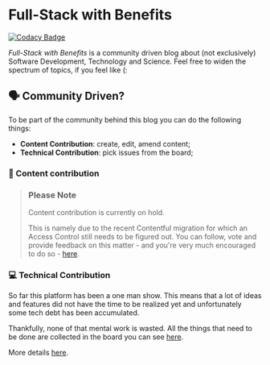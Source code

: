 Full-Stack with Benefits
===

[![Codacy Badge](https://api.codacy.com/project/badge/Grade/2c362984240743f2b87b56159153e044)](https://app.codacy.com/manual/shikaan/full-stack-with-benefits?utm_source=github.com&utm_medium=referral&utm_content=shikaan/full-stack-with-benefits&utm_campaign=Badge_Grade_Settings)

_Full-Stack with Benefits_ is a community driven blog about (not exclusively) Software Development, Technology and Science. 
Feel free to widen the spectrum of topics, if you feel like (:

## 🗣 Community Driven?

To be part of the community behind this blog you can do the following things:

* **Content Contribution**: create, edit, amend content;
* **Technical Contribution**: pick issues from the board;

### 📖 Content contribution

> ### Please Note
>
> Content contribution is currently on hold. 
>
> This is namely due to the recent Contentful migration for which an Access Control still needs to be figured out. You can follow, vote and provide feedback on this matter - and you're very much encouraged to do so - [here](https://github.com/shikaan/full-stack-with-benefits/issues/31).

### 💻 Technical Contribution

So far this platform has been a one man show. This means that a lot of ideas and features did not have the time to be realized yet and unfortunately some tech debt has been accumulated.

Thankfully, none of that mental work is wasted. All the things that need to be done are collected in the board you can see [here](https://github.com/shikaan/full-stack-with-benefits/issues).

More details [here](.github/TECH.md).
